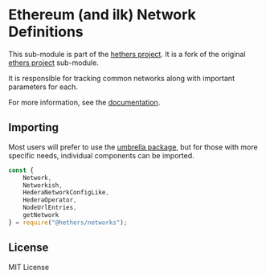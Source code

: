 Ethereum (and ilk) Network Definitions
======================================

This sub-module is part of the [hethers project](https://github.com/hashgraph/hethers.js). It is a fork of the original [ethers project](https://github.com/ethers-io/ethers.js) sub-module.

It is responsible for tracking common networks along with important
parameters for each.

For more information, see the [documentation](https://docs.hedera.com/hethers/application-programming-interface/providers/types).

Importing
---------

Most users will prefer to use the [umbrella package](https://www.npmjs.com/package/@hashgraph/hethers),
but for those with more specific needs, individual components can be imported.

```javascript
const {
    Network,
    Networkish,
    HederaNetworkConfigLike,
    HederaOperator,
    NodeUrlEntries,
    getNetwork
} = require("@hethers/networks");
```


License
-------

MIT License
